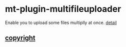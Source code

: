 # mt-plugin-multifileuploader

Enable you to upload some files multiplly at once. [detail](http://www.mtcms.jp/movabletype-blog/plugins/multifileuploader/)

## [copyright](http://www.mtcms.jp/movabletype-blog/terms/)
